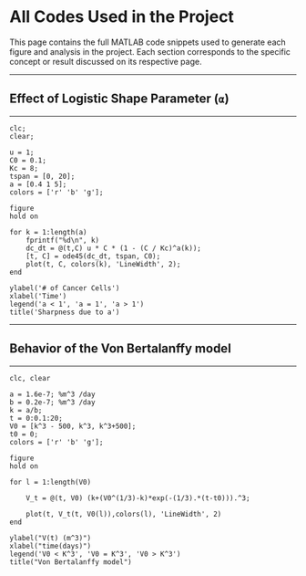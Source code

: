 # All Codes Used in the Project

This page contains the full MATLAB code snippets used to generate each figure and analysis in the project. Each section corresponds to the specific concept or result discussed on its respective page.

---

## Effect of Logistic Shape Parameter (`α`)

---

```
clc;
clear;

u = 1;
C0 = 0.1;
Kc = 8;
tspan = [0, 20];
a = [0.4 1 5];
colors = ['r' 'b' 'g'];

figure
hold on

for k = 1:length(a)
    fprintf("%d\n", k)
    dc_dt = @(t,C) u * C * (1 - (C / Kc)^a(k));
    [t, C] = ode45(dc_dt, tspan, C0);
    plot(t, C, colors(k), 'LineWidth', 2);
end

ylabel('# of Cancer Cells')
xlabel('Time')
legend('a < 1', 'a = 1', 'a > 1')
title('Sharpness due to a')
```

---

## Behavior of the Von Bertalanffy model

---

```
clc, clear

a = 1.6e-7; %m^3 /day
b = 0.2e-7; %m^3 /day
k = a/b;
t = 0:0.1:20;
V0 = [k^3 - 500, k^3, k^3+500];
t0 = 0;
colors = ['r' 'b' 'g'];

figure
hold on

for l = 1:length(V0)

    V_t = @(t, V0) (k+(V0^(1/3)-k)*exp(-(1/3).*(t-t0))).^3;

    plot(t, V_t(t, V0(l)),colors(l), 'LineWidth', 2)
end

ylabel("V(t) (m^3)")
xlabel("time(days)")
legend('V0 < K^3', 'V0 = K^3', 'V0 > K^3')
title("Von Bertalanffy model")

```
